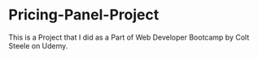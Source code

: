 # Pricing-Panel-Project

This is a Project that I did as a Part of Web Developer Bootcamp by Colt Steele on Udemy.  
